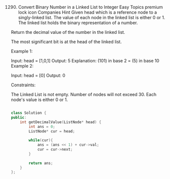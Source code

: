 1290. Convert Binary Number in a Linked List to Integer
Easy
Topics
premium lock icon
Companies
Hint
Given head which is a reference node to a singly-linked list. The value of each node in the linked list is either 0 or 1. The linked list holds the binary representation of a number.

Return the decimal value of the number in the linked list.

The most significant bit is at the head of the linked list.

 

Example 1:


Input: head = [1,0,1]
Output: 5
Explanation: (101) in base 2 = (5) in base 10
Example 2:

Input: head = [0]
Output: 0
 

Constraints:

The Linked List is not empty.
Number of nodes will not exceed 30.
Each node's value is either 0 or 1.

```c++

class Solution {
public:
    int getDecimalValue(ListNode* head) {
        int ans = 0;
        ListNode* cur = head;
        
        while(cur){
            ans = (ans << 1) + cur->val;
            cur = cur->next;
        }
        
        return ans;
    }
};

```
